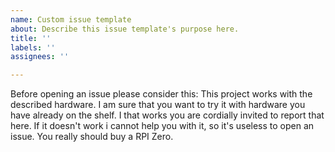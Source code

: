 ```yaml
---
name: Custom issue template
about: Describe this issue template's purpose here.
title: ''
labels: ''
assignees: ''

---
```


Before opening an issue please consider this: This project works with the described hardware. I am sure that you want to try it with hardware you have already on the shelf. I that works you are cordially invited to report that here. If it doesn't work i cannot help you with it, so it's useless to open an issue. You really should buy a RPI Zero.
